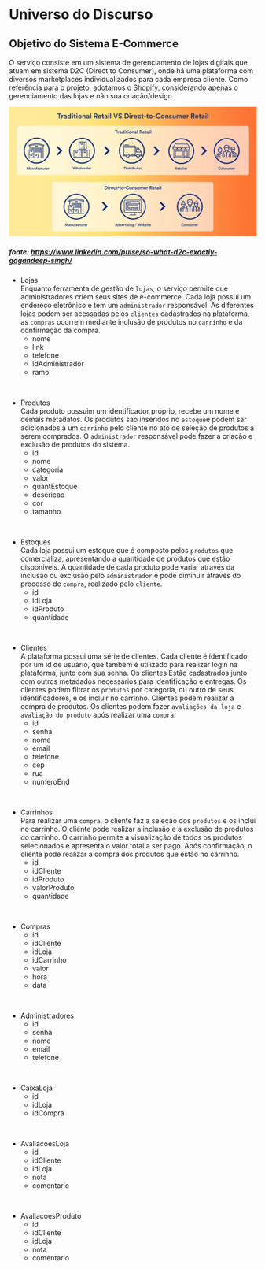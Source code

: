 <h1> 
    Universo do Discurso
</h1>

<h2>
    Objetivo do Sistema E-Commerce
</h2>

O serviço consiste em um sistema de gerenciamento de lojas digitais que atuam em sistema D2C (Direct to Consumer), onde há uma plataforma com diversos marketplaces individualizados para cada empresa cliente. Como referência para o projeto, adotamos o [Shopify](https://shopify.com/), considerando apenas o gerenciamento das lojas e não sua criação/design.


![Ilustração D2C](/UdD_images\D2C_image.jfif "Ilustração D2C")

##### fonte: https://www.linkedin.com/pulse/so-what-d2c-exactly-gagandeep-singh/ 

- Lojas  
Enquanto ferramenta de gestão de `lojas`, o serviço permite que administradores criem seus sites de e-commerce. Cada loja possui um endereço eletrônico e tem um `administrador` responsável. As diferentes lojas podem ser acessadas pelos `clientes` cadastrados na plataforma, as `compras` ocorrem mediante inclusão de produtos no `carrinho` e da confirmação da compra.
    - nome
    - link
    - telefone
    - idAdministrador
    - ramo  

<br>

- Produtos  
Cada produto possuim um identificador próprio, recebe um nome e demais metadatos. Os produtos são inseridos no `estoque`e podem sar adicionados à um `carrinho` pelo cliente no ato de seleção de produtos a serem comprados. O `administrador` responsável pode fazer a criação e exclusão de produtos do sistema.
    - id
    - nome
    - categoria
    - valor
    - quantEstoque
    - descricao
    - cor
    - tamanho

<br>

- Estoques  
Cada loja possui um estoque que é composto pelos `produtos` que comercializa, apresentando a quantidade de produtos que estão disponíveis. A quantidade de cada produto pode variar através da inclusão ou exclusão pelo `administrador` e pode diminuir através do processo de `compra`, realizado pelo `cliente`.
    - id
    - idLoja
    - idProduto
    - quantidade

<br>

- Clientes  
A plataforma possui uma série de clientes. Cada cliente é identificado por um id de usuário, que também é utilizado para realizar login na plataforma, junto com sua senha. Os clientes Estão cadastrados junto com outros metadados necessários para identificação e entregas. Os clientes podem filtrar os `produtos` por categoria, ou outro de seus identificadores, e os incluir no carrinho. Clientes podem realizar a compra de produtos. Os clientes podem fazer `avaliações da loja` e `avaliação do produto` após realizar uma `compra`.
    -  id
    - senha
    - nome
    - email
    - telefone
    - cep
    - rua
    - numeroEnd

<br>

- Carrinhos  
Para realizar uma `compra`, o cliente faz a seleção dos `produtos` e os inclui no carrinho. O cliente pode realizar a inclusão e a exclusão de produtos do carrinho. O carrinho permite a visualização de todos os produtos selecionados e apresenta o valor total a ser pago. Após confirmação, o cliente pode realizar a compra dos produtos que estão no carrinho.
    - id
    - idCliente
    - idProduto
    - valorProduto
    - quantidade
<br>

- Compras
    - id
    - idCliente
    - idLoja
    - idCarrinho
    - valor
    - hora
    - data
<br>

- Administradores
    - id
    - senha
    - nome
    - email
    - telefone
<br>

- CaixaLoja
    - id
    - idLoja
    - idCompra
<br>

- AvaliacoesLoja
    - id
    - idCliente
    - idLoja
    - nota
    - comentario
<br>

- AvaliacoesProduto
    - id
    - idCliente
    - idLoja
    - nota
    - comentario

